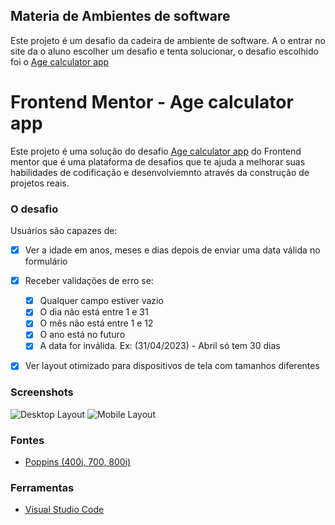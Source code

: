 ## Materia de Ambientes de software

Este projeto é um desafio da cadeira de ambiente de software. A o entrar no site da [](https://www.frontendmentor.io/challenges/) o aluno escolher um desafio e tenta solucionar, o desafio escolhido foi o [Age calculator app]()

# Frontend Mentor - Age calculator app

Este projeto é uma solução do desafio [Age calculator app](https://www.frontendmentor.io/challenges/age-calculator-app-dF9DFFpj-Q) do Frontend mentor que é  uma plataforma de desafios que te ajuda a melhorar suas habilidades de codificação e desenvolviemnto através da construção de projetos reais. 


### O desafio

Usuários são capazes de:

- [x] Ver a idade em anos, meses e dias depois de enviar uma data válida no formulário
- [x] Receber validações de erro se: 
  - [x] Qualquer campo estiver vazio
  - [x] O dia não está entre 1 e 31
  - [x] O mês não está entre 1 e 12
  - [x] O ano está no futuro
  - [x] A data for inválida. Ex: (31/04/2023) - Abril só tem 30 dias
- [x] Ver layout otimizado para dispositivos de tela com tamanhos diferentes


### Screenshots

![Desktop Layout](./assets/images/desktop.png) ![Mobile Layout](./assets/images/mobile.png)


### Fontes

- [Poppins (400i, 700, 800i)](https://fonts.google.com/specimen/Poppins) 

### Ferramentas

- [Visual Studio Code](https://code.visualstudio.com/)


